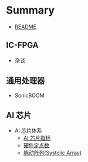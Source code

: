 # Summary

* [README](README.md)

## IC-FPGA

* 杂谈


## 通用处理器

* SonicBOOM

## AI 芯片

* AI 芯片体系
	* [AI 芯片指标](./blog/AI/AI芯片指标.md)
	* [硬件定点数](./blog/hardfix/README.md)
	* [脉动阵列(Systolic Array)](./blog/hardalgo/systolic-array.md)












